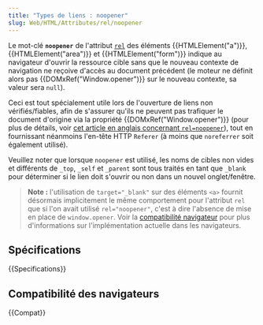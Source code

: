 ```yaml
---
title: "Types de liens : noopener"
slug: Web/HTML/Attributes/rel/noopener
---
```


Le mot-clé **`noopener`** de l'attribut [`rel`](/fr/docs/Web/HTML/Attributes/rel) des éléments {{HTMLElement("a")}}, {{HTMLElement("area")}} et {{HTMLElement("form")}} indique au navigateur d'ouvrir la ressource cible sans que le nouveau contexte de navigation ne reçoive d'accès au document précédent (le moteur ne définit alors pas {{DOMxRef("Window.opener")}} sur le nouveau contexte, sa valeur sera `null`).

Ceci est tout spécialement utile lors de l'ouverture de liens non vérifiés/fiables, afin de s'assurer qu'ils ne peuvent pas trafiquer le document d'origine via la propriété {{DOMxRef("Window.opener")}} (pour plus de détails, voir [cet article en anglais concernant `rel=noopener`](https://mathiasbynens.github.io/rel-noopener/)), tout en fournissant néanmoins l'en-tête HTTP `Referer` (à moins que `noreferrer` soit également utilisé).

Veuillez noter que lorsque `noopener` est utilisé, les noms de cibles non vides et différents de `_top`, `_self` et `_parent` sont tous traités en tant que `_blank` pour déterminer si le lien doit s'ouvrir ou non dans un nouvel onglet/fenêtre.

> **Note :** l'utilisation de `target="_blank"` sur des éléments `<a>` fournit désormais implicitement le même comportement pour l'attribut `rel` que si l'on avait utilisé `rel="noopener"`, c'est à dire l'absence de mise en place de `window.opener`. Voir la [compatibilité navigateur](/fr/docs/Web/HTML/Element/a#browser_compatibility) pour plus d'informations sur l'implémentation actuelle dans les navigateurs.

## Spécifications

{{Specifications}}

## Compatibilité des navigateurs

{{Compat}}
